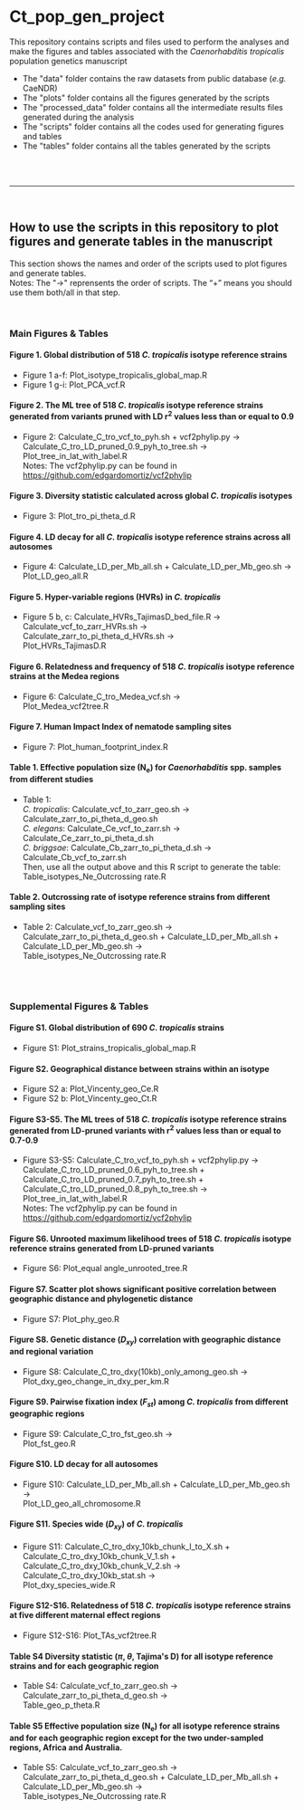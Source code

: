 # Ct_pop_gen_project

This repository contains scripts and files used to perform the analyses and make the figures and tables associated with the *Caenorhabditis tropicalis* population genetics manuscript 

- The "data" folder contains the raw datasets from public database (*e.g.* CaeNDR)
- The "plots" folder contains all the figures generated by the scripts
- The "processed_data" folder contains all the intermediate results files generated during the analysis
- The "scripts" folder contains all the codes used for generating figures and tables
- The "tables" folder contains all the tables generated by the scripts

<br>
<br>

---

<br>

## How to use the scripts in this repository to plot figures and generate tables in the manuscript
This section shows the names and order of the scripts used to plot figures and generate tables. <br>
Notes: The "&#8594;" reprensents the order of scripts. The “+” means you should use them both/all in that step. 

<br>

### Main Figures & Tables

#### Figure 1. Global distribution of 518 *C. tropicalis* isotype reference strains
- Figure 1 a-f: Plot_isotype_tropicalis_global_map.R 
- Figure 1 g-i: Plot_PCA_vcf.R

#### Figure 2. The ML tree of 518 *C. tropicalis* isotype reference strains generated from variants pruned with LD r<sup>2</sup> values less than or equal to 0.9
- Figure 2: Calculate_C_tro_vcf_to_pyh.sh + vcf2phylip.py &#8594; <br>
  Calculate_C_tro_LD_pruned_0.9_pyh_to_tree.sh &#8594; <br>
  Plot_tree_in_lat_with_label.R <br> 
  Notes: The vcf2phylip.py can be found in https://github.com/edgardomortiz/vcf2phylip

#### Figure 3. Diversity statistic calculated across global *C. tropicalis* isotypes
- Figure 3: Plot_tro_pi_theta_d.R

#### Figure 4. LD decay for all *C. tropicalis* isotype reference strains across all autosomes
- Figure 4: Calculate_LD_per_Mb_all.sh + Calculate_LD_per_Mb_geo.sh &#8594; <br>
  Plot_LD_geo_all.R

#### Figure 5. Hyper-variable regions (HVRs) in *C. tropicalis*
- Figure 5 b, c: Calculate_HVRs_TajimasD_bed_file.R &#8594; <br>
  Calculate_vcf_to_zarr_HVRs.sh &#8594; <br>
  Calculate_zarr_to_pi_theta_d_HVRs.sh &#8594; <br>
  Plot_HVRs_TajimasD.R

#### Figure 6. Relatedness and frequency of 518 *C. tropicalis* isotype reference strains at the Medea regions
- Figure 6: Calculate_C_tro_Medea_vcf.sh &#8594; <br>
  Plot_Medea_vcf2tree.R

#### Figure 7. Human Impact Index of nematode sampling sites
- Figure 7: Plot_human_footprint_index.R

#### Table 1. Effective population size (N<sub>e</sub>) for *Caenorhabditis* spp. samples from different studies
- Table 1: <br>
  *C. tropicalis*:
  Calculate_vcf_to_zarr_geo.sh &#8594; <br>
  Calculate_zarr_to_pi_theta_d_geo.sh <br>
  *C. elegans*:
  Calculate_Ce_vcf_to_zarr.sh  &#8594; <br>
  Calculate_Ce_zarr_to_pi_theta_d.sh <br>
  *C. briggsae*:
  Calculate_Cb_zarr_to_pi_theta_d.sh &#8594; <br>
  Calculate_Cb_vcf_to_zarr.sh <br>
  Then, use all the output above and this R script to generate the table: Table_isotypes_Ne_Outcrossing rate.R

#### Table 2. Outcrossing rate of isotype reference strains from different sampling sites
- Table 2: Calculate_vcf_to_zarr_geo.sh &#8594; <br>
  Calculate_zarr_to_pi_theta_d_geo.sh + Calculate_LD_per_Mb_all.sh + Calculate_LD_per_Mb_geo.sh  &#8594; <br>
  Table_isotypes_Ne_Outcrossing rate.R


<br>
<br>

### Supplemental Figures & Tables

#### Figure S1. Global distribution of 690 *C. tropicalis* strains
- Figure S1: Plot_strains_tropicalis_global_map.R

#### Figure S2. Geographical distance between strains within an isotype
- Figure S2 a: Plot_Vincenty_geo_Ce.R
- Figure S2 b: Plot_Vincenty_geo_Ct.R

#### Figure S3-S5. The ML trees of 518 *C. tropicalis* isotype reference strains generated from LD-pruned variants with r<sup>2</sup> values less than or equal to 0.7-0.9
- Figure S3-S5: Calculate_C_tro_vcf_to_pyh.sh + vcf2phylip.py &#8594; <br>
  Calculate_C_tro_LD_pruned_0.6_pyh_to_tree.sh + Calculate_C_tro_LD_pruned_0.7_pyh_to_tree.sh + Calculate_C_tro_LD_pruned_0.8_pyh_to_tree.sh &#8594; <br>
  Plot_tree_in_lat_with_label.R <br>
  Notes: The vcf2phylip.py can be found in https://github.com/edgardomortiz/vcf2phylip

#### Figure S6. Unrooted maximum likelihood trees of 518 *C. tropicalis* isotype reference strains generated from LD-pruned variants
- Figure S6: Plot_equal angle_unrooted_tree.R

#### Figure S7. Scatter plot shows significant positive correlation between geographic distance and phylogenetic distance
- Figure S7: Plot_phy_geo.R

#### Figure S8. Genetic distance (*D<sub>xy</sub>*) correlation with geographic distance and regional variation
- Figure S8: Calculate_C_tro_dxy(10kb)_only_among_geo.sh  &#8594; <br>
  Plot_dxy_geo_change_in_dxy_per_km.R

#### Figure S9. Pairwise fixation index (*F<sub>st</sub>*) among *C. tropicalis* from different geographic regions
- Figure S9: Calculate_C_tro_fst_geo.sh  &#8594; <br>
  Plot_fst_geo.R

#### Figure S10. LD decay for all autosomes
- Figure S10: Calculate_LD_per_Mb_all.sh + Calculate_LD_per_Mb_geo.sh  &#8594; <br>
  Plot_LD_geo_all_chromosome.R

#### Figure S11. Species wide (*D<sub>xy</sub>*)  of *C. tropicalis* 
- Figure S11: Calculate_C_tro_dxy_10kb_chunk_I_to_X.sh + Calculate_C_tro_dxy_10kb_chunk_V_1.sh + Calculate_C_tro_dxy_10kb_chunk_V_2.sh  &#8594; <br>
  Calculate_C_tro_dxy_10kb_stat.sh &#8594; <br>
  Plot_dxy_species_wide.R

#### Figure S12-S16. Relatedness of 518 *C. tropicalis* isotype reference strains at five different maternal effect regions
- Figure S12-S16: Plot_TAs_vcf2tree.R

#### Table S4 Diversity statistic (*π*, *θ*, Tajima's D) for all isotype reference strains and for each geographic region
- Table S4: Calculate_vcf_to_zarr_geo.sh &#8594; <br>
  Calculate_zarr_to_pi_theta_d_geo.sh &#8594; <br>
  Table_geo_p_theta.R

#### Table S5 Effective population size (N<sub>e</sub>) for all isotype reference strains and for each geographic region except for the two under-sampled regions, Africa and Australia.
- Table S5: Calculate_vcf_to_zarr_geo.sh &#8594; <br>
  Calculate_zarr_to_pi_theta_d_geo.sh + Calculate_LD_per_Mb_all.sh + Calculate_LD_per_Mb_geo.sh  &#8594; <br>
  Table_isotypes_Ne_Outcrossing rate.R



